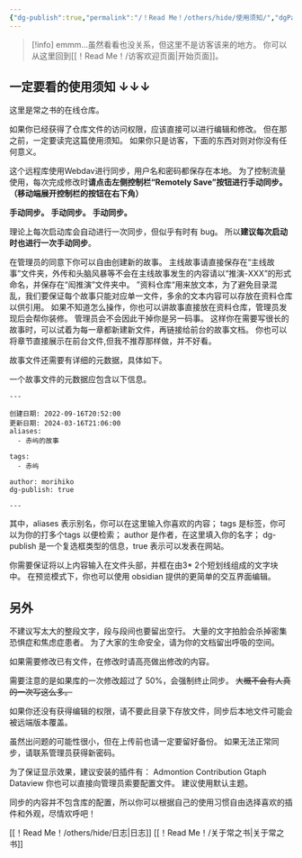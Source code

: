 ```yaml
---
{"dg-publish":true,"permalink":"/！Read Me！/others/hide/使用须知/","dgPassFrontmatter":true,"noteIcon":"\\！Read Me！\\others\\data\\svg","created":"2024-11-23T17:29:35.000+08:00","updated":"2024-11-30T09:19:10.938+08:00"}
---
```



> [!info]
> emmm...虽然看看也没关系，但这里不是访客该来的地方。
> 你可以从这里回到[[！Read Me！/访客欢迎页面\|开始页面]]。

## 一定要看的使用须知 ↓↓↓

这里是常之书的在线仓库。

如果你已经获得了仓库文件的访问权限，应该直接可以进行编辑和修改。
但在那之前，一定要读完这篇使用须知。
如果你只是访客，下面的东西对则对你没有任何意义。

这个远程库使用Webdav进行同步，用户名和密码都保存在本地。
为了控制流量使用，每次完成修改时**请点击左侧控制栏“Remotely Save”按钮进行手动同步。（移动端展开控制栏的按钮在右下角）**

**手动同步。**
**手动同步。**
**手动同步。**

理论上每次启动库会自动进行一次同步，但似乎有时有 bug。
所以**建议每次启动时也进行一次手动同步**。

在管理员的同意下你可以自由创建新的故事。
主线故事请直接保存在“主线故事”文件夹，外传和头脑风暴等不会在主线故事发生的内容请以“推演-XXX”的形式命名，并保存在“闳推演”文件夹中。
”资料仓库“用来放文本，为了避免目录混乱，我们要保证每个故事只能对应单一文件，多余的文本内容可以存放在资料仓库以供引用。
如果不知道怎么操作，你也可以讲故事直接放在资料仓库，管理员发现后会帮你装修。
管理员会不会因此干掉你是另一码事。
这样你在需要写很长的故事时，可以试着为每一章都新建新文件，再链接给前台的故事文档。
你也可以将章节直接展示在前台文件,但我不推荐那样做，并不好看。

故事文件还需要有详细的元数据，具体如下。


<div class="transclusion internal-embed is-loaded"><div class="markdown-embed">



一个故事文件的元数据应包含以下信息。

```
---

创建日期: 2022-09-16T20:52:00
更新日期: 2024-03-16T21:06:00
aliases:
  - 赤屿的故事

tags:
  - 赤屿

author: morihiko
dg-publish: true

---

```

其中，aliases 表示别名，你可以在这里输入你喜欢的内容；
tags 是标签，你可以为你的打多个tags 以便检索；
author 是作者，在这里填入你的名字；
dg-publish 是一个复选框类型的信息，true 表示可以发表在网站。

你需要保证将以上内容输入在文件头部，并框在由3* 2个短划线组成的文字块中。
在预览模式下，你也可以使用 obsidian 提供的更简单的交互界面编辑。


</div></div>


## 另外

不建议写太大的整段文字，段与段间也要留出空行。
大量的文字拍脸会杀掉密集恐惧症和焦虑症患者。
为了大家的生命安全，请为你的文档留出呼吸的空间。

如果需要修改已有文件，在修改时请高亮做出修改的内容。

需要注意的是如果库的一次修改超过了 50%，会强制终止同步。
~~大概不会有人真的一次写这么多。~~

如果你还没有获得编辑的权限，请不要此目录下存放文件，同步后本地文件可能会被远端版本覆盖。

虽然出问题的可能性很小，但在上传前也请一定要留好备份。
如果无法正常同步，请联系管理员获得新密码。




为了保证显示效果，建议安装的插件有：
Admontion
Contribution Gtaph
Dataview 
你也可以直接向管理员索要配置文件。
建议使用默认主题。

同步的内容并不包含库的配置，所以你可以根据自己的使用习惯自由选择喜欢的插件和外观，尽情欢呼吧！



[[！Read Me！/others/hide/日志\|日志]]
[[！Read Me！/关于常之书\|关于常之书]]

